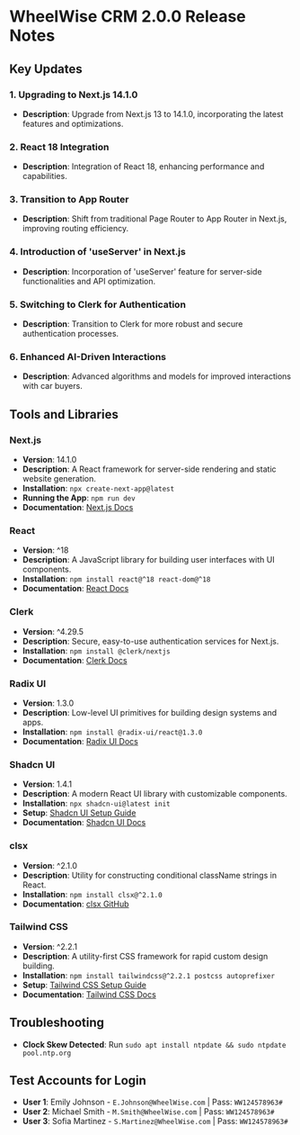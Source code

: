 # WheelWise CRM 2.0.0 Release Notes

## Key Updates

### 1. Upgrading to Next.js 14.1.0

-  **Description**: Upgrade from Next.js 13 to 14.1.0, incorporating the latest features and optimizations.

### 2. React 18 Integration

-  **Description**: Integration of React 18, enhancing performance and capabilities.

### 3. Transition to App Router

-  **Description**: Shift from traditional Page Router to App Router in Next.js, improving routing efficiency.

### 4. Introduction of 'useServer' in Next.js

-  **Description**: Incorporation of 'useServer' feature for server-side functionalities and API optimization.

### 5. Switching to Clerk for Authentication

-  **Description**: Transition to Clerk for more robust and secure authentication processes.

### 6. Enhanced AI-Driven Interactions

-  **Description**: Advanced algorithms and models for improved interactions with car buyers.

## Tools and Libraries

### Next.js

-  **Version**: 14.1.0
-  **Description**: A React framework for server-side rendering and static website generation.
-  **Installation**: `npx create-next-app@latest`
-  **Running the App**: `npm run dev`
-  **Documentation**: [Next.js Docs](https://nextjs.org/docs)

### React

-  **Version**: ^18
-  **Description**: A JavaScript library for building user interfaces with UI components.
-  **Installation**: `npm install react@^18 react-dom@^18`
-  **Documentation**: [React Docs](https://reactjs.org/docs)

### Clerk

-  **Version**: ^4.29.5
-  **Description**: Secure, easy-to-use authentication services for Next.js.
-  **Installation**: `npm install @clerk/nextjs`
-  **Documentation**: [Clerk Docs](https://docs.clerk.dev)

### Radix UI

-  **Version**: 1.3.0
-  **Description**: Low-level UI primitives for building design systems and apps.
-  **Installation**: `npm install @radix-ui/react@1.3.0`
-  **Documentation**: [Radix UI Docs](https://www.radix-ui.com)

### Shadcn UI

-  **Version**: 1.4.1
-  **Description**: A modern React UI library with customizable components.
-  **Installation**: `npx shadcn-ui@latest init`
-  **Setup**: [Shadcn UI Setup Guide](https://ui.shadcn.com/docs/installation/next)
-  **Documentation**: [Shadcn UI Docs](https://ui.shadcn.com/docs)

### clsx

-  **Version**: ^2.1.0
-  **Description**: Utility for constructing conditional className strings in React.
-  **Installation**: `npm install clsx@^2.1.0`
-  **Documentation**: [clsx GitHub](https://github.com/lukeed/clsx)

### Tailwind CSS

-  **Version**: ^2.2.1
-  **Description**: A utility-first CSS framework for rapid custom design building.
-  **Installation**: `npm install tailwindcss@^2.2.1 postcss autoprefixer`
-  **Setup**: [Tailwind CSS Setup Guide](https://tailwindcss.com/docs/installation)
-  **Documentation**: [Tailwind CSS Docs](https://tailwindcss.com/docs)

## Troubleshooting

-  **Clock Skew Detected**: Run `sudo apt install ntpdate && sudo ntpdate pool.ntp.org`

## Test Accounts for Login

-  **User 1**: Emily Johnson - `E.Johnson@WheelWise.com` | Pass: `WW124578963#`
-  **User 2**: Michael Smith - `M.Smith@WheelWise.com` | Pass: `WW124578963#`
-  **User 3**: Sofia Martinez - `S.Martinez@WheelWise.com` | Pass: `WW124578963#`
